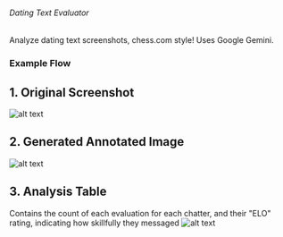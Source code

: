 ###### Dating Text Evaluator ######

Analyze dating text screenshots, chess.com style! Uses Google Gemini.

### Example Flow ###
## 1. Original Screenshot ##
![alt text](https://github.com/elvis-p1/examples/ex1.webp "Original Screenshot")
## 2. Generated Annotated Image ##
![alt text](https://github.com/elvis-p1/examples/ex2.png "Annotated Image")
## 3. Analysis Table ##
Contains the count of each evaluation for each chatter, and their "ELO" rating, indicating how skillfully they messaged
![alt text](https://github.com/elvis-p1/examples/ex3.png "Analysis Table")
